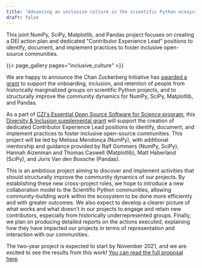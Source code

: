 ```yaml
---
title: "Advancing an inclusive culture in the scientific Python ecosystem"
draft: false
---
```


This joint NumPy, SciPy, Matplotlib, and Pandas project focuses on
creating a DEI action plan and dedicated "Contributor Experience Lead" positions
to identify, document, and implement practices to foster inclusive open-source communities.

{{< page_gallery pages="inclusive_culture" >}}

We are happy to announce the Chan Zuckerberg Initiative has [awarded a grant](https://chanzuckerberg.com/newsroom/czi-awards-16-million-for-foundational-open-source-software-tools-essential-to-biomedicine/) to support the onboarding, inclusion, and retention of people from historically marginalized groups on scientific Python projects, and to structurally improve the community dynamics for NumPy, SciPy, Matplotlib, and Pandas.

As a part of [CZI's Essential Open Source Software for Science program](https://chanzuckerberg.com/eoss/), this [Diversity & Inclusion supplemental grant](https://cziscience.medium.com/advancing-diversity-and-inclusion-in-scientific-open-source-eaabe6a5488b) will support the creation of dedicated Contributor Experience Lead positions to identify, document, and implement practices to foster inclusive open-source communities.
This project will be led by Melissa Mendonça (NumPy), with additional mentorship and guidance provided by Ralf Gommers (NumPy, SciPy), Hannah Aizenman and Thomas Caswell (Matplotlib), Matt Haberland (SciPy), and Joris Van den Bossche (Pandas).

This is an ambitious project aiming to discover and implement activities that should structurally improve the community dynamics of our projects.
By establishing these new cross-project roles, we hope to introduce a new collaboration model to the Scientific Python communities, allowing community-building work within the ecosystem to be done more efficiently and with greater outcomes.
We also expect to develop a clearer picture of what works and what doesn't in our projects to engage and retain new contributors, especially from historically underrepresented groups.
Finally, we plan on producing detailed reports on the actions executed, explaining how they have impacted our projects in terms of representation and interaction with our communities.
 
The two-year project is expected to start by November 2021, and we are excited to see the results from this work! [You can read the full proposal here](https://figshare.com/articles/online_resource/Advancing_an_inclusive_culture_in_the_scientific_Python_ecosystem/16548063).
